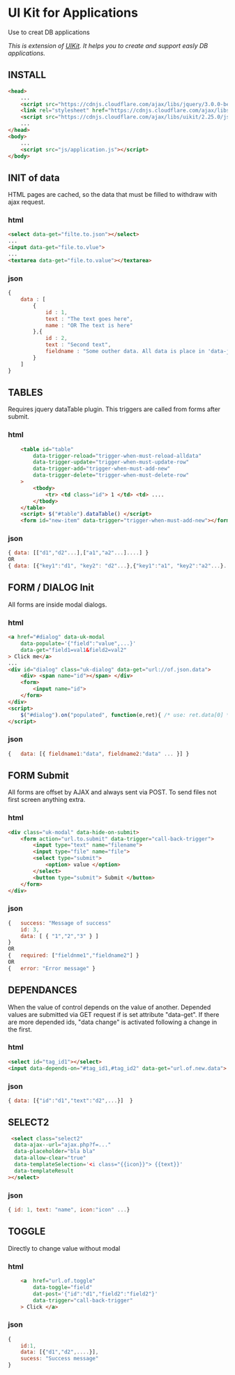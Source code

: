 # UI Kit for Applications
Use to creat DB applications

*This is extension of [UIKit](http://getuikit.com/). It helps you to create and support easly DB applications.*


## INSTALL
```html
<head>
    ...
    <script src="https://cdnjs.cloudflare.com/ajax/libs/jquery/3.0.0-beta1/jquery.min.js"></script>
    <link rel="stylesheet" href="https://cdnjs.cloudflare.com/ajax/libs/uikit/2.25.0/css/uikit.min.css"/>
    <script src="https://cdnjs.cloudflare.com/ajax/libs/uikit/2.25.0/js/uikit.min.js"></script>
    ...
</head>
<body>
    ...
    <script src="js/application.js"></script>
</body>
```


## INIT of data
HTML pages are cached, so the data that must be filled to withdraw with ajax request.

### html
```html
<select data-get="filte.to.json"></select>
...
<input data-get="file.to.vlue">
...
<textarea data-get="file.to.value"></textarea>
```

### json
```javascript
{ 
    data : [
        {
            id : 1, 
            text : "The text goes here",
            name : "OR The text is here"
        },{
            id : 2,
            text : "Second text",
            fieldname : "Some outher data. All data is place in 'data-json' as json"
        }
    ]
}
```


## TABLES
Requires jquery dataTable plugin. This triggers are called from forms after submit.

### html
```html
    <table id="table"
        data-trigger-reload="trigger-when-must-reload-alldata" 
        data-trigger-update="trigger-when-must-update-row"
        data-trigger-add="trigger-when-must-add-new"
        data-trigger-delete="trigger-when-must-delete-row" 
    >
        <tbody>
            <tr> <td class="id"> 1 </td> <td> ....
        </tbody>
    </table>
    <script> $("#table").dataTable() </script>
    <form id="new-item" data-trigger="trigger-when-must-add-new"></form>
```
### json
```javascript
{ data: [["d1","d2"...],["a1","a2"...]....] }
OR
{ data: [{"key1":"d1", "key2": "d2"...},{"key1":"a1", "key2":"a2"...}....] }
```


## FORM / DIALOG Init
All forms are inside modal dialogs.

### html
```html
<a href="#dialog" data-uk-modal 
    data-populate='{"field":"value",...}' 
    data-get="field1=val1&field2=val2"
> Click me</a>
...
<div id="dialog" class="uk-dialog" data-get="url://of.json.data">
    <div> <span name="id"></span> </div>
    <form>
        <input name="id">
    </form>
</div>
<script>
    $("#dialog").on("populated", function(e,ret){ /* use: ret.data[0] */ });
</script>
```

### json
```javascript
{   data: [{ fieldname1:"data", fieldname2:"data" ... }] }
```

## FORM Submit
All forms are offset by AJAX and always sent via POST. To send files not first screen anything extra.

### html
```html
<div class="uk-modal" data-hide-on-submit>
    <form action="url.to.submit" data-trigger="call-back-trigger">
        <input type="text" name="filename">
        <input type="file" name="file">
        <select type="submit">
            <option> value </option>
        </select>
        <button type="submit"> Submit </button>
    </form>
</div>
```

### json
```javascript
{   success: "Message of success"
    id: 3,
    data: [ { "1","2","3" } ]
}
OR
{   required: ["fieldnme1","fieldname2"] }
OR
{   error: "Error message" }
```


## DEPENDANCES
When the value of control depends on the value of another. Depended values are submitted via GET request if is set attribute "data-get". If there are more depended ids, "data change" is activated following a change in the first.

### html
```html
<select id="tag_id1"></select>
<input data-depends-on="#tag_id1,#tag_id2" data-get="url.of.new.data">
```

### json
```javascript
{ data: [{"id":"d1","text":"d2",...}]  }
```



## SELECT2


```html
 <select class="select2"
  data-ajax--url="ajax.php?f=..."
  data-placeholder="bla bla"
  data-allow-clear="true"
  data-templateSelection='<i class="{{icon}}"> {{text}}'
  data-templateResult
></select>
```

### json
```javascript
{ id: 1, text: "name", icon:"icon" ...}
```



## TOGGLE
Directly to change value without modal

### html
```html
    <a  href="url.of.toggle"
        data-toggle="field"
        dat-post='{"id":"d1","field2":"field2"}' 
        data-trigger="call-back-trigger"
    > Click </a>
```

### json
```javascript
{   
    id:1, 
    data: [{"d1","d2",....}],
    sucess: "Success message"
}
```
